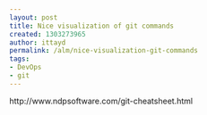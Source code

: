 ```yaml
---
layout: post
title: Nice visualization of git commands
created: 1303273965
author: ittayd
permalink: /alm/nice-visualization-git-commands
tags:
- DevOps
- git
---
```

<p>http://www.ndpsoftware.com/git-cheatsheet.html</p>
